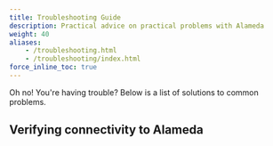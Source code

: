 ```yaml
---
title: Troubleshooting Guide
description: Practical advice on practical problems with Alameda
weight: 40
aliases:
    - /troubleshooting.html
    - /troubleshooting/index.html
force_inline_toc: true
---
```


Oh no! You're having trouble? Below is a list of solutions to common problems.

## Verifying connectivity to Alameda
